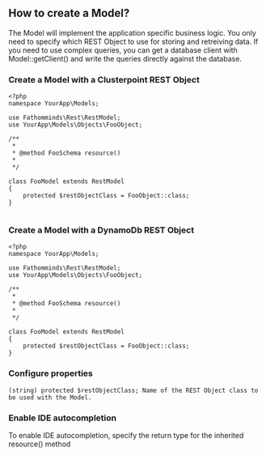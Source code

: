 ## How to create a Model? ##

The Model will implement the application specific business logic. You only need to specify which REST Object to use for storing and retreiving data. If you need to use complex queries, you can get a database client with Model::getClient() and write the queries directly against the database.

### Create a Model with a Clusterpoint REST Object ###

```
<?php
namespace YourApp\Models;

use Fathomminds\Rest\RestModel;
use YourApp\Models\Objects\FooObject;

/**
 *
 * @method FooSchema resource()
 *
 */

class FooModel extends RestModel
{
    protected $restObjectClass = FooObject::class;
}


```

### Create a Model with a DynamoDb REST Object ###

```
<?php
namespace YourApp\Models;

use Fathomminds\Rest\RestModel;
use YourApp\Models\Objects\FooObject;

/**
 *
 * @method FooSchema resource()
 *
 */

class FooModel extends RestModel
{
    protected $restObjectClass = FooObject::class;
}

```

### Configure properties ###

```
(string) protected $restObjectClass; Name of the REST Object class to be used with the Model.
```

### Enable IDE autocompletion ###

To enable IDE autocompletion, specify the return type for the inherited resource() method
